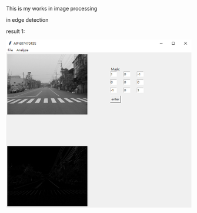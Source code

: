 This is my works in image processing

in edge detection

result 1:

![image](https://github.com/stacywugit/Portfolio/blob/main/AIP/imgs/1.png)
